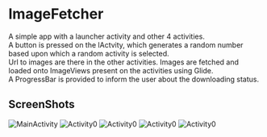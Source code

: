 # ImageFetcher

 A simple app with a launcher activity and other 4 activities.  
 A button is pressed on the lActvity, which generates a random number based upon which a random activity is selected.  
 Url to images are there in the other activities.
 Images are fetched and loaded onto ImageViews present on the activities using Glide.  
 A ProgressBar is provided to inform the user about the downloading status.  

## ScreenShots
  ![MainActivity](https://github.com/AshutoshAJ/ImageFetcher/blob/master/ScreenShots/MainActivity.png)
  ![Activity0](https://github.com/AshutoshAJ/ImageFetcher/blob/master/ScreenShots/Activity0.png)
  ![Activity0](https://github.com/AshutoshAJ/ImageFetcher/blob/master/ScreenShots/Activity1.png)
  ![Activity0](https://github.com/AshutoshAJ/ImageFetcher/blob/master/ScreenShots/Activity2.png)
  ![Activity0](https://github.com/AshutoshAJ/ImageFetcher/blob/master/ScreenShots/Activity3.png)
